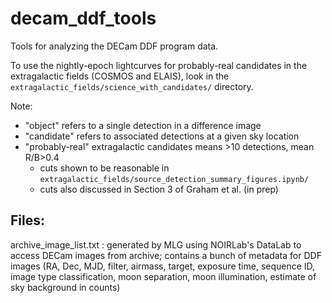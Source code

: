 # decam_ddf_tools
Tools for analyzing the DECam DDF program data.

To use the nightly-epoch lightcurves for probably-real candidates in the extragalactic fields (COSMOS and ELAIS), look in the `extragalactic_fields/science_with_candidates/` directory.

Note:

 * "object" refers to a single detection in a difference image
 * "candidate" refers to associated detections at a given sky location
 * "probably-real" extragalactic candidates means >10 detections, mean R/B>0.4
   * cuts shown to be reasonable in `extragalactic_fields/source_detection_summary_figures.ipynb/`
   * cuts also discussed in Section 3 of Graham et al. (in prep)


## Files:

archive_image_list.txt : generated by MLG using NOIRLab's DataLab to access DECam images from archive; contains a bunch of metadata for DDF images (RA, Dec, MJD, filter, airmass, target, exposure time, sequence ID, image type classification, moon separation, moon illumination, estimate of sky background in counts)
